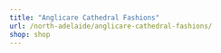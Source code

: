 ```yaml
---
title: "Anglicare Cathedral Fashions"
url: /north-adelaide/anglicare-cathedral-fashions/
shop: shop
---
```

